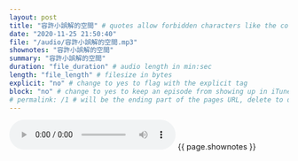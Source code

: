 ```yaml
---
layout: post
title: "容許小誤解的空間" # quotes allow forbidden characters like the colon
date: "2020-11-25 21:50:40"
file: "/audio/容許小誤解的空間.mp3"
shownotes: "容許小誤解的空間"
summary: "容許小誤解的空間"
duration: "file_duration" # audio length in min:sec
length: "file_length" # filesize in bytes
explicit: "no" # change to yes to flag with the explicit tag
block: "no" # change to yes to keep an episode from showing up in iTunes
# permalink: /1 # will be the ending part of the pages URL, delete to default to the title
---
```


<audio controls>
<source src="{{site.url}}{{site.baseurl}}{{ page.file }}" type="audio/x-mp3">
Your browser does not support the audio element.
</audio>
{{ page.shownotes }}
